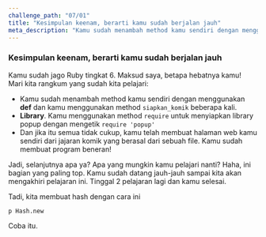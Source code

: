 ```yaml
---
challenge_path: "07/01"
title: "Kesimpulan keenam, berarti kamu sudah berjalan jauh"
meta_description: "Kamu sudah menambah method kamu sendiri dengan menggunakan def, menggunakan method require untuk menyiapkan library popup, dan membuat halaman web kamu sendiri dari jajaran komik yang berasal dari sebuah file."
---
```


### Kesimpulan keenam, berarti kamu sudah berjalan jauh

Kamu sudah jago Ruby tingkat 6. Maksud saya, betapa hebatnya kamu! Mari kita rangkum yang sudah kita pelajari:

- Kamu sudah menambah method kamu sendiri dengan menggunakan **def** dan kamu menggunakan method `siapkan_komik` beberapa kali.
- **Library**. Kamu menggunakan method `require` untuk menyiapkan library popup dengan mengetik `require 'popup'`
- Dan jika itu semua tidak cukup, kamu telah membuat halaman web kamu sendiri dari jajaran komik yang berasal dari sebuah file. Kamu sudah membuat program beneran!

Jadi, selanjutnya apa ya? Apa yang mungkin kamu pelajari nanti? Haha, ini bagian yang paling top. Kamu sudah datang jauh-jauh sampai kita akan mengakhiri pelajaran ini. Tinggal 2 pelajaran lagi dan kamu selesai.

Tadi, kita membuat hash dengan cara ini

`
p Hash.new
`

Coba itu.
